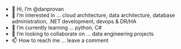- 👋 Hi, I’m @danprovan
- 👀 I’m interested in ... cloud architecture, data architecture, database administration, .NET development, devops & DR/HA
- 🌱 I’m currently learning ... python, C#
- 💞️ I’m looking to collaborate on ... data engineering projects
- 📫 How to reach me ... leave a comment

<!---
danprovan/danprovan is a ✨ special ✨ repository because its `README.md` (this file) appears on your GitHub profile.
You can click the Preview link to take a look at your changes.
--->
